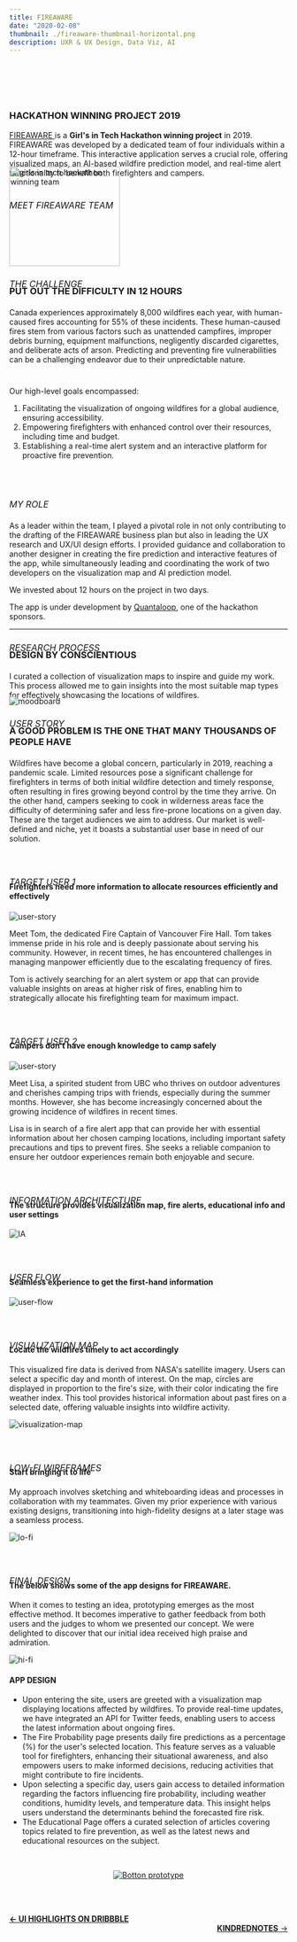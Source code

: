 ```yaml
---
title: FIREAWARE
date: "2020-02-08"
thumbnail: ./fireaware-thumbnail-horizontal.png
description: UXR & UX Design, Data Viz, AI
---
```


<h3 style="margin-top:100px; text-transform:uppercase">
Hackathon Winning Project 2019
</h3>

<p style="margin-bottom:40px">
<a href="https://devpost.com/software/girls_in_tech_vancouver">FIREAWARE </a>is a <b>Girl's in Tech Hackathon winning project</b> in 2019. FIREAWARE was developed by a dedicated team of four individuals within a 12-hour timeframe. This interactive application serves a crucial role, offering visualized maps, an AI-based wildfire prediction model, and real-time alert functionality to benefit both firefighters and campers.

</p>

<h6 style="font-size:16px; margin-bottom:-80px; text-transform:uppercase">
Meet FIREAWARE team </h6>

<body>
      <img src="./fireaware-team.jpg" alt="girls in tech hackathon winning team" width="200"
         height="180">
</body>

<h6 style=" font-size: 16px; margin-bottom:-30px; text-transform:uppercase">
The Challenge </h6>

<h3 style="margin-bottom:20px; text-transform:uppercase">
Put out the difficulty in 12 Hours </h3>

<p style="margin-bottom:40px">
Canada experiences approximately 8,000 wildfires each year, with human-caused fires accounting for 55% of these incidents. These human-caused fires stem from various factors such as unattended campfires, improper debris burning, equipment malfunctions, negligently discarded cigarettes, and deliberate acts of arson. Predicting and preventing fire vulnerabilities can be a challenging endeavor due to their unpredictable nature.

Our high-level goals encompassed:

1. Facilitating the visualization of ongoing wildfires for a global audience, ensuring accessibility.
2. Empowering firefighters with enhanced control over their resources, including time and budget.
3. Establishing a real-time alert system and an interactive platform for proactive fire prevention.
   </p>
   </br>
   </br>

<h6 style="font-size: 16px; margin-bottom:20px; text-transform:uppercase">
My role 
</h6>

As a leader within the team, I played a pivotal role in not only contributing to the drafting of the FIREAWARE business plan but also in leading the UX research and UX/UI design efforts. I provided guidance and collaboration to another designer in creating the fire prediction and interactive features of the app, while simultaneously leading and coordinating the work of two developers on the visualization map and AI prediction model.

We invested about 12 hours on the project in two days.

The app is under development by <a href="https://quantaloop.com/"> Quantaloop</a>, one of the hackathon sponsors.

---

<h6 style=" font-size: 16px; margin-bottom:-30px; text-transform:uppercase">
Research Process </h6>

<h3 style="margin-bottom:20px; text-transform:uppercase">
Design by conscientious </h3>

I curated a collection of visualization maps to inspire and guide my work. This process allowed me to gain insights into the most suitable map types for effectively showcasing the locations of wildfires.

<div style="margin-bottom:20px; margin-top:-20px" class="kg-card kg-image-card kg-width-full">

![moodboard](./fireaware1.png)

</div>

<h6 style=" font-size: 16px; margin-bottom:-30px; text-transform:uppercase">
User story </h6>

<h3 style="margin-bottom:20px; text-transform:uppercase">
A good problem is the one that many thousands of people have </h3>

Wildfires have become a global concern, particularly in 2019, reaching a pandemic scale. Limited resources pose a significant challenge for firefighters in terms of both initial wildfire detection and timely response, often resulting in fires growing beyond control by the time they arrive. On the other hand, campers seeking to cook in wilderness areas face the difficulty of determining safer and less fire-prone locations on a given day. These are the target audiences we aim to address. Our market is well-defined and niche, yet it boasts a substantial user base in need of our solution.

<h6 style=" font-size: 16px; margin-bottom:-30px; margin-top:60px; text-transform:uppercase">
Target User 1</h6>

<h4 style="margin-bottom:20px">
Firefighters need more information to allocate resources efficiently and effectively</h4>

<div class="margin-top:-80px; kg-card kg-image-card kg-width-full">

![user-story](./fireaware2.png)

</div>

Meet Tom, the dedicated Fire Captain of Vancouver Fire Hall. Tom takes immense pride in his role and is deeply passionate about serving his community. However, in recent times, he has encountered challenges in managing manpower efficiently due to the escalating frequency of fires. 

Tom is actively searching for an alert system or app that can provide valuable insights on areas at higher risk of fires, enabling him to strategically allocate his firefighting team for maximum impact.

<h6 style=" font-size: 16px; margin-bottom:-30px; margin-top:60px; text-transform:uppercase">
Target User 2</h6>

<h4 style="margin-bottom:20px">
Campers don't have enough knowledge to camp safely</h4>

<div class="margin-top:-20px; kg-card kg-image-card kg-width-full">

![user-story](./fireaware3.png)

</div>

Meet Lisa, a spirited student from UBC who thrives on outdoor adventures and cherishes camping trips with friends, especially during the summer months. However, she has become increasingly concerned about the growing incidence of wildfires in recent times. 

Lisa is in search of a fire alert app that can provide her with essential information about her chosen camping locations, including important safety precautions and tips to prevent fires. She seeks a reliable companion to ensure her outdoor experiences remain both enjoyable and secure.

<h6 style=" font-size: 16px; margin-bottom:-30px; margin-top:60px; text-transform:uppercase">
Information Architecture</h6>

#### The structure provides visualization map, fire alerts, educational info and user settings

<div class="kg-card kg-image-card kg-width-full">

![IA](./fireaware4.png)

</div>

<h6 style=" font-size: 16px; margin-bottom:-30px; margin-top:60px; text-transform:uppercase">
user flow</h6>

#### Seamless experience to get the first-hand information

<div class="kg-card kg-image-card kg-width-full">

![user-flow](./fireaware5.png)

</div>

<h6 style=" font-size: 16px; margin-bottom:-30px; margin-top:60px; text-transform:uppercase">
VISUALIZATION MAP</h6>

#### Locate the wildfires timely to act accordingly

This visualized fire data is derived from NASA's satellite imagery. Users can select a specific day and month of interest. On the map, circles are displayed in proportion to the fire's size, with their color indicating the fire weather index. This tool provides historical information about past fires on a selected date, offering valuable insights into wildfire activity.

<div class="kg-card kg-image-card kg-width-full">

![visualization-map](./fireaware7.png)

</div>

<h6 style=" font-size: 16px; margin-bottom:-30px; margin-top:60px; text-transform:uppercase">
Low-Fi wireframes</h6>

#### Start bringing it to life

My approach involves sketching and whiteboarding ideas and processes in collaboration with my teammates. Given my prior experience with various existing designs, transitioning into high-fidelity designs at a later stage was a seamless process.

<div class="kg-card kg-image-card kg-width-full">

![lo-fi](./fireaware6.png)

</div>

<h6 style=" font-size: 16px; margin-bottom:-30px; margin-top:60px; text-transform:uppercase">
Final design</h6>

#### The below shows some of the app designs for FIREAWARE.

When it comes to testing an idea, prototyping emerges as the most effective method. It becomes imperative to gather feedback from both users and the judges to whom we presented our concept. We were delighted to discover that our initial idea received high praise and admiration.

<div class="kg-card kg-image-card kg-width-full">

![hi-fi](./fireaware9.png)

</div>

#### APP DESIGN

- Upon entering the site, users are greeted with a visualization map displaying locations affected by wildfires. To provide real-time updates, we have integrated an API for Twitter feeds, enabling users to access the latest information about ongoing fires.
- The Fire Probability page presents daily fire predictions as a percentage (%) for the user's selected location. This feature serves as a valuable tool for firefighters, enhancing their situational awareness, and also empowers users to make informed decisions, reducing activities that might contribute to fire incidents.
- Upon selecting a specific day, users gain access to detailed information regarding the factors influencing fire probability, including weather conditions, humidity levels, and temperature data. This insight helps users understand the determinants behind the forecasted fire risk.
- The Educational Page offers a curated selection of articles covering topics related to fire prevention, as well as the latest news and educational resources on the subject.

<br/>

<a href="https://invis.io/RKW1VR5YQX6" align="center" target="_blank">

![Botton prototype](./view-the-prototype.svg)

</a>

<br/><br/>

<div style="text-align-last:start;">
  <a href='/dribbble-hightlight'>
    <b>&#8592; UI HIGHLIGHTS ON DRIBBBLE</b>
  </a>
</div>


<div style=text-align-last:end>
  
<a href='/kindrednotes'>
       <b>KINDREDNOTES</b> &#8594; 
      </a>
</div>

